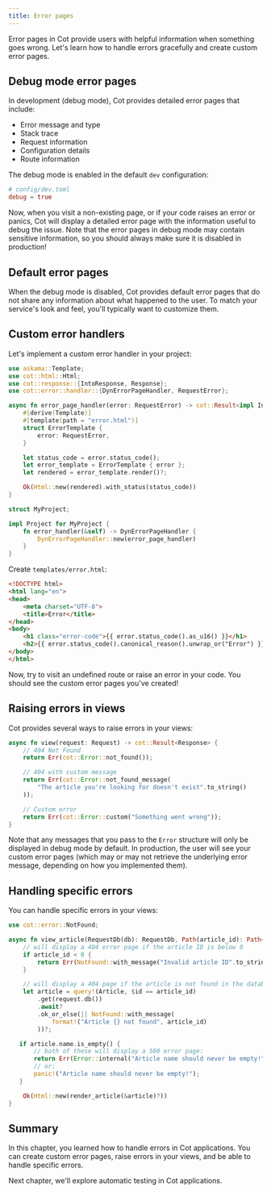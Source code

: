 ```yaml
---
title: Error pages
---
```


Error pages in Cot provide users with helpful information when something goes wrong. Let's learn how to handle errors gracefully and create custom error pages.

## Debug mode error pages

In development (debug mode), Cot provides detailed error pages that include:

* Error message and type
* Stack trace
* Request information
* Configuration details
* Route information

The debug mode is enabled in the default `dev` configuration:

```toml
# config/dev.toml
debug = true
```

Now, when you visit a non-existing page, or if your code raises an error or panics, Cot will display a detailed error page with the information useful to debug the issue. Note that the error pages in debug mode may contain sensitive information, so you should always make sure it is disabled in production!

## Default error pages

When the debug mode is disabled, Cot provides default error pages that do not share any information about what happened to the user. To match your service's look and feel, you'll typically want to customize them.

## Custom error handlers

Let's implement a custom error handler in your project:

```rust
use askama::Template;
use cot::html::Html;
use cot::response::{IntoResponse, Response};
use cot::error::handler::{DynErrorPageHandler, RequestError};

async fn error_page_handler(error: RequestError) -> cot::Result<impl IntoResponse> {
    #[derive(Template)]
    #[template(path = "error.html")]
    struct ErrorTemplate {
        error: RequestError,
    }

    let status_code = error.status_code();
    let error_template = ErrorTemplate { error };
    let rendered = error_template.render()?;

    Ok(Html::new(rendered).with_status(status_code))
}

struct MyProject;

impl Project for MyProject {
    fn error_handler(&self) -> DynErrorPageHandler {
        DynErrorPageHandler::new(error_page_handler)
    }
}
```

Create `templates/error.html`:

```html
<!DOCTYPE html>
<html lang="en">
<head>
    <meta charset="UTF-8">
    <title>Error</title>
</head>
<body>
    <h1 class="error-code">{{ error.status_code().as_u16() }}</h1>
    <h2>{{ error.status_code().canonical_reason().unwrap_or("Error") }}</h2>
</body>
</html>
```

Now, try to visit an undefined route or raise an error in your code. You should see the custom error pages you've created!

## Raising errors in views

Cot provides several ways to raise errors in your views:

```rust
async fn view(request: Request) -> cot::Result<Response> {
    // 404 Not Found
    return Err(cot::Error::not_found());

    // 404 with custom message
    return Err(cot::Error::not_found_message(
        "The article you're looking for doesn't exist".to_string()
    ));

    // Custom error
    return Err(cot::Error::custom("Something went wrong"));
}
```

Note that any messages that you pass to the `Error` structure will only be displayed in debug mode by default. In production, the user will see your custom error pages (which may or may not retrieve the underlying error message, depending on how you implemented them).

## Handling specific errors

You can handle specific errors in your views:

```rust
use cot::error::NotFound;

async fn view_article(RequestDb(db): RequestDb, Path(article_id): Path<i32>) -> cot::Result<Response> {
    // will display a 404 error page if the article ID is below 0
    if article_id < 0 {
        return Err(NotFound::with_message("Invalid article ID".to_string()));
    }

    // will display a 404 page if the article is not found in the database
    let article = query!(Article, $id == article_id)
        .get(request.db())
        .await?
        .ok_or_else(|| NotFound::with_message(
            format!("Article {} not found", article_id)
        ))?;

   if article.name.is_empty() {
       // both of these will display a 500 error page:
       return Err(Error::internal("Article name should never be empty!"));
       // or:
       panic!("Article name should never be empty!");
   }

    Ok(Html::new(render_article(&article)?))
}
```

## Summary

In this chapter, you learned how to handle errors in Cot applications. You can create custom error pages, raise errors in your views, and be able to handle specific errors.

Next chapter, we'll explore automatic testing in Cot applications.
